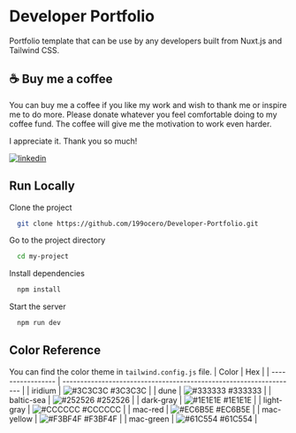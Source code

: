 # Developer Portfolio

Portfolio template that can be use by any developers built from Nuxt.js and Tailwind CSS.

## ☕ Buy me a coffee

You can buy me a coffee if you like my work and wish to thank me or inspire me to do more.
Please donate whatever you feel comfortable doing to my coffee fund.
The coffee will give me the motivation to work even harder.

I appreciate it. Thank you so much!

[![linkedin](https://storage.ko-fi.com/cdn/kofi2.png?v=3)](https://ko-fi.com/jaocero)

## Run Locally

Clone the project

```bash
  git clone https://github.com/199ocero/Developer-Portfolio.git
```

Go to the project directory

```bash
  cd my-project
```

Install dependencies

```bash
  npm install
```

Start the server

```bash
  npm run dev
```

## Color Reference

You can find the color theme in `tailwind.config.js` file.
| Color | Hex |
| ----------------- | ------------------------------------------------------------------ |
| iridium | ![#3C3C3C](https://via.placeholder.com/10/3C3C3C?text=+) #3C3C3C |
| dune | ![#333333](https://via.placeholder.com/10/333333?text=+) #333333 |
| baltic-sea | ![#252526](https://via.placeholder.com/10/252526?text=+) #252526 |
| dark-gray | ![#1E1E1E](https://via.placeholder.com/10/1E1E1E?text=+) #1E1E1E |
| light-gray | ![#CCCCCC](https://via.placeholder.com/10/CCCCCC?text=+) #CCCCCC |
| mac-red | ![#EC6B5E](https://via.placeholder.com/10/EC6B5E?text=+) #EC6B5E |
| mac-yellow | ![#F3BF4F](https://via.placeholder.com/10/F3BF4F?text=+) #F3BF4F |
| mac-green | ![#61C554](https://via.placeholder.com/10/61C554?text=+) #61C554 |
